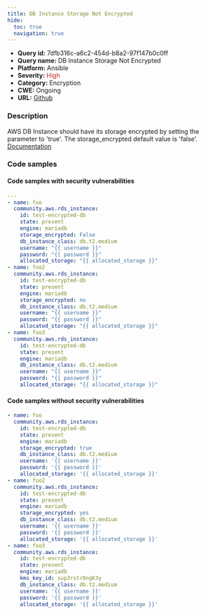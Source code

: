 ```yaml
---
title: DB Instance Storage Not Encrypted
hide:
  toc: true
  navigation: true
---
```


<style>
  .highlight .hll {
    background-color: #ff171742;
  }
  .md-content {
    max-width: 1100px;
    margin: 0 auto;
  }
</style>

-   **Query id:** 7dfb316c-a6c2-454d-b8a2-97f147b0c0ff
-   **Query name:** DB Instance Storage Not Encrypted
-   **Platform:** Ansible
-   **Severity:** <span style="color:#bb2124">High</span>
-   **Category:** Encryption
-   **CWE:** Ongoing
-   **URL:** [Github](https://github.com/Checkmarx/kics/tree/master/assets/queries/ansible/aws/db_instance_storage_not_encrypted)

### Description
AWS DB Instance should have its storage encrypted by setting the parameter to 'true'. The storage_encrypted default value is 'false'.<br>
[Documentation](https://docs.ansible.com/ansible/latest/collections/community/aws/rds_instance_module.html)

### Code samples
#### Code samples with security vulnerabilities
```yaml title="Positive test num. 1 - yaml file" hl_lines="17 23 7"
---
- name: foo
  community.aws.rds_instance:
    id: test-encrypted-db
    state: present
    engine: mariadb
    storage_encrypted: False
    db_instance_class: db.t2.medium
    username: "{{ username }}"
    password: "{{ password }}"
    allocated_storage: "{{ allocated_storage }}"
- name: foo2
  community.aws.rds_instance:
    id: test-encrypted-db
    state: present
    engine: mariadb
    storage_encrypted: no
    db_instance_class: db.t2.medium
    username: "{{ username }}"
    password: "{{ password }}"
    allocated_storage: "{{ allocated_storage }}"
- name: foo3
  community.aws.rds_instance:
    id: test-encrypted-db
    state: present
    engine: mariadb
    db_instance_class: db.t2.medium
    username: "{{ username }}"
    password: "{{ password }}"
    allocated_storage: "{{ allocated_storage }}"

```


#### Code samples without security vulnerabilities
```yaml title="Negative test num. 1 - yaml file"
- name: foo
  community.aws.rds_instance:
    id: test-encrypted-db
    state: present
    engine: mariadb
    storage_encrypted: true
    db_instance_class: db.t2.medium
    username: '{{ username }}'
    password: '{{ password }}'
    allocated_storage: '{{ allocated_storage }}'
- name: foo2
  community.aws.rds_instance:
    id: test-encrypted-db
    state: present
    engine: mariadb
    storage_encrypted: yes
    db_instance_class: db.t2.medium
    username: '{{ username }}'
    password: '{{ password }}'
    allocated_storage: '{{ allocated_storage }}'
- name: foo3
  community.aws.rds_instance:
    id: test-encrypted-db
    state: present
    engine: mariadb
    kms_key_id: sup3rstr0ngK3y
    db_instance_class: db.t2.medium
    username: '{{ username }}'
    password: '{{ password }}'
    allocated_storage: '{{ allocated_storage }}'

```

